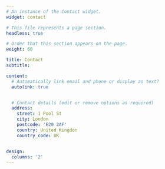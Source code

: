 ```yaml
---
# An instance of the Contact widget.
widget: contact

# This file represents a page section.
headless: true

# Order that this section appears on the page.
weight: 60

title: Contact
subtitle:

content:
  # Automatically link email and phone or display as text?
  autolink: true


  # Contact details (edit or remove options as required)
  address:
    street: 1 Pool St  
    city: London
    postcode: 'E20 2AF'
    country: United Kingdon
    country_code: UK


design:
  columns: '2'
---
```

